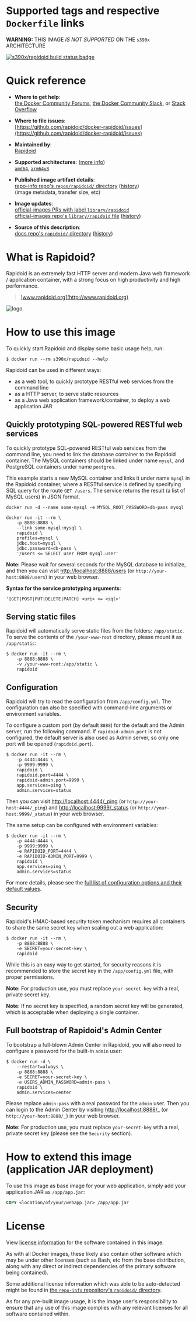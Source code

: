 <!--

********************************************************************************

WARNING:

    DO NOT EDIT "rapidoid/README.md"

    IT IS AUTO-GENERATED

    (from the other files in "rapidoid/" combined with a set of templates)

********************************************************************************

-->

# Supported tags and respective `Dockerfile` links

**WARNING:** THIS IMAGE *IS NOT SUPPORTED* ON THE `s390x` ARCHITECTURE

[![s390x/rapidoid build status badge](https://img.shields.io/jenkins/s/https/doi-janky.infosiftr.net/job/multiarch/job/s390x/job/rapidoid.svg?label=s390x/rapidoid%20%20build%20job)](https://doi-janky.infosiftr.net/job/multiarch/job/s390x/job/rapidoid/)

# Quick reference

-	**Where to get help**:  
	[the Docker Community Forums](https://forums.docker.com/), [the Docker Community Slack](https://blog.docker.com/2016/11/introducing-docker-community-directory-docker-community-slack/), or [Stack Overflow](https://stackoverflow.com/search?tab=newest&q=docker)

-	**Where to file issues**:  
	[https://github.com/rapidoid/docker-rapidoid/issues](https://github.com/rapidoid/docker-rapidoid/issues)

-	**Maintained by**:  
	[Rapidoid](https://github.com/rapidoid/docker-rapidoid)

-	**Supported architectures**: ([more info](https://github.com/docker-library/official-images#architectures-other-than-amd64))  
	[`amd64`](https://hub.docker.com/r/amd64/rapidoid/), [`arm64v8`](https://hub.docker.com/r/arm64v8/rapidoid/)

-	**Published image artifact details**:  
	[repo-info repo's `repos/rapidoid/` directory](https://github.com/docker-library/repo-info/blob/master/repos/rapidoid) ([history](https://github.com/docker-library/repo-info/commits/master/repos/rapidoid))  
	(image metadata, transfer size, etc)

-	**Image updates**:  
	[official-images PRs with label `library/rapidoid`](https://github.com/docker-library/official-images/pulls?q=label%3Alibrary%2Frapidoid)  
	[official-images repo's `library/rapidoid` file](https://github.com/docker-library/official-images/blob/master/library/rapidoid) ([history](https://github.com/docker-library/official-images/commits/master/library/rapidoid))

-	**Source of this description**:  
	[docs repo's `rapidoid/` directory](https://github.com/docker-library/docs/tree/master/rapidoid) ([history](https://github.com/docker-library/docs/commits/master/rapidoid))

# What is Rapidoid?

Rapidoid is an extremely fast HTTP server and modern Java web framework / application container, with a strong focus on high productivity and high performance.

> [www.rapidoid.org](http://www.rapidoid.org)

![logo](https://raw.githubusercontent.com/docker-library/docs/7fc38a6e22991477a231ce556a7f2860623afb67/rapidoid/logo.png)

# How to use this image

To quickly start Rapidoid and display some basic usage help, run:

```console
$ docker run --rm s390x/rapidoid --help
```

Rapidoid can be used in different ways:

-	as a web tool, to quickly prototype RESTful web services from the command line
-	as a HTTP server, to serve static resources
-	as a Java web application framework/container, to deploy a web application JAR

## Quickly prototyping SQL-powered RESTful web services

To quickly prototype SQL-powered RESTful web services from the command line, you need to link the database container to the Rapidoid container. The MySQL containers should be linked under name `mysql`, and PostgreSQL containers under name `postgres`.

This example starts a new MySQL container and links it under name `mysql` in the Rapidoid container, where a RESTful service is defined by specifying SQL query for the route `GET /users`. The service returns the result (a list of MySQL users) in JSON format.

```console
docker run -d --name some-mysql -e MYSQL_ROOT_PASSWORD=db-pass mysql

docker run -it --rm \
    -p 8888:8888 \
    --link some-mysql:mysql \
    rapidoid \
    profiles=mysql \
    jdbc.host=mysql \
    jdbc.password=db-pass \
    '/users <= SELECT user FROM mysql.user'
```

**Note:** Please wait for several seconds for the MySQL database to initialize, and then you can visit [http://localhost:8888/users](http://localhost:8888/users) (or `http://your-host:8888/users`) in your web browser.

**Syntax for the service prototyping arguments**:

```console
'[GET|POST|PUT|DELETE|PATCH] <uri> <= <sql>'
```

## Serving static files

Rapidoid will automatically serve static files from the folders: `/app/static`. To serve the contents of the `/your-www-root` directory, please mount it as `/app/static`:

```console
$ docker run -it --rm \
    -p 8888:8888 \
    -v /your-www-root:/app/static \
    rapidoid
```

## Configuration

Rapidoid will try to read the configuration from `/app/config.yml`. The configuration can also be specified with command-line arguments or environment variables.

To configure a custom port (by default `8888`) for the default and the Admin server, run the following command. If `rapidoid-admin.port` is not configured, the default server is also used as Admin server, so only one port will be opened (`rapidoid.port`).

```console
$ docker run -it --rm \
    -p 4444:4444 \
    -p 9999:9999 \
    rapidoid \
    rapidoid.port=4444 \
    rapidoid-admin.port=9999 \
    app.services=ping \
    admin.services=status
```

Then you can visit [http://localhost:4444/\_ping](http://localhost:4444/_ping) (or `http://your-host:4444/_ping`) and [http://localhost:9999/\_status](http://localhost:9999/_status) (or `http://your-host:9999/_status`) in your web browser.

The same setup can be configured with environment variables:

```console
$ docker run -it --rm \
    -p 4444:4444 \
    -p 9999:9999 \
    -e RAPIDOID_PORT=4444 \
    -e RAPIDOID-ADMIN_PORT=9999 \
    rapidoid \
    app.services=ping \
    admin.services=status
```

For more details, please see the [full list of configuration options and their default values](http://www.rapidoid.org/the-default-configuration.html).

## Security

Rapidoid's HMAC-based security token mechanism requires all containers to share the same secret key when scaling out a web application:

```console
$ docker run -it --rm \
    -p 8888:8888 \
    -e SECRET=your-secret-key \
    rapidoid
```

While this is an easy way to get started, for security reasons it is recommended to store the secret key in the `/app/config.yml` file, with proper permissions.

**Note:** For production use, you must replace `your-secret-key` with a real, private secret key.

**Note:** If no secret key is specified, a random secret key will be generated, which is acceptable when deploying a single container.

## Full bootstrap of Rapidoid's Admin Center

To bootstrap a full-blown Admin Center in Rapidoid, you will also need to configure a password for the built-in `admin` user:

```console
$ docker run -d \
    --restart=always \
    -p 8888:8888 \
    -e SECRET=your-secret-key \
    -e USERS_ADMIN_PASSWORD=admin-pass \
    rapidoid \
    admin.services=center
```

Please replace `admin-pass` with a real password for the `admin` user. Then you can login to the Admin Center by visiting [http://localhost:8888/\_](http://localhost:8888/_) (or `http://your-host:8888/_`) in your web browser.

**Note:** For production use, you must replace `your-secret-key` with a real, private secret key (please see the `Security` section).

# How to extend this image (application JAR deployment)

To use this image as base image for your web application, simply add your application JAR as `/app/app.jar`:

```dockerfile
COPY <location/of/your/webapp.jar> /app/app.jar
```

# License

View [license information](https://www.apache.org/licenses/LICENSE-2.0) for the software contained in this image.

As with all Docker images, these likely also contain other software which may be under other licenses (such as Bash, etc from the base distribution, along with any direct or indirect dependencies of the primary software being contained).

Some additional license information which was able to be auto-detected might be found in [the `repo-info` repository's `rapidoid/` directory](https://github.com/docker-library/repo-info/tree/master/repos/rapidoid).

As for any pre-built image usage, it is the image user's responsibility to ensure that any use of this image complies with any relevant licenses for all software contained within.
